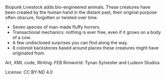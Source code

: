 Biopunk Livestock adds bio-engineered animals. These creatures have been created by the human hand in the distant past, their original purpose often obscure, forgotten or twisted over time. 


- Seven species of man-made fluffy horrors.
- Transactional mechanics: nothing is ever free, even if it grows on a body of a cow.
- A few undisclosed surprises you can find along the way.
- 8 colonist backstories based around places these creatures might have originated from.



Art, XML code, Writing: FEB
Rimworld: Tynan Sylvester and Ludeon Studios

License: CC BY-ND 4.0

